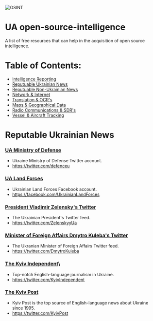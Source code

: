![OSINT](https://raw.githubusercontent.com/jaybitdesign/open-source-intelligence/main/osint.png)

# UA open-source-intelligence
A list of free resources that can help in the acquisition of open source intelligence.

# Table of Contents:
* [Intelligence Reporting](/README.md)
* [Reputuable Ukrainian News](/reputable-ukrainian-news.md)
* [Reputuable Non-Ukrainian News](/reputable-non-ukrainian-news.md)
* [Network & Internet](/network-internet.md)
* [Translation & OCR's](/translation-ocr.md)
* [Maps & Geographical Data](/maps-geological-data.md)
* [Radio Communications & SDR's](/radio-communications.md)
* [Vessel & Aircraft Tracking](/vessel-aircraft-tracking.md)

# Reputable Ukrainian News
### [UA Ministry of Defense](https://twitter.com/defenceu)
* Ukraine Ministry of Defense Twitter account.
* https://twitter.com/defenceu

### [UA Land Forces](https://facebook.com/UkrainianLandForces)
* Ukrainian Land Forces Facebook account.
* https://facebook.com/UkrainianLandForces

### [President Vladimir Zelensky's Twitter](https://twitter.com/ZelenskyyUa)
* The Ukrainian President's Twitter feed.
* https://twitter.com/ZelenskyyUa

### [Minister of Foreign Affairs Dmytro Kuleba's Twitter](https://twitter.com/DmytroKuleba)
* The Ukranian Minister of Foreign Affairs Twitter feed.
* https://twitter.com/DmytroKuleba

### [The Kyiv Independent](https://twitter.com/KyivIndependent)\
* Top-notch English-language journalism in Ukraine.
* https://twitter.com/KyivIndependent

### [The Kyiv Post](https://twitter.com/KyivPost)
* Kyiv Post is the top source of English-language news about Ukraine since 1995.
* https://twitter.com/KyivPost